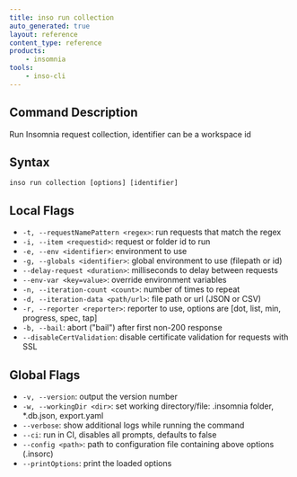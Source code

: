 ```yaml
---
title: inso run collection
auto_generated: true
layout: reference
content_type: reference
products:
    - insomnia
tools:
    - inso-cli
---
```


## Command Description

Run Insomnia request collection, identifier can be a workspace id

## Syntax

`inso run collection [options] [identifier]`

## Local Flags

* `-t, --requestNamePattern <regex>`: run requests that match the regex
* `-i, --item <requestid>`: request or folder id to run
* `-e, --env <identifier>`: environment to use
* `-g, --globals <identifier>`: global environment to use (filepath or id)
* `--delay-request <duration>`: milliseconds to delay between requests
* `--env-var <key=value>`: override environment variables
* `-n, --iteration-count <count>`: number of times to repeat
* `-d, --iteration-data <path/url>`: file path or url (JSON or CSV)
* `-r, --reporter <reporter>`: reporter to use, options are [dot, list, min, progress, spec, tap]
* `-b, --bail`: abort ("bail") after first non-200 response
* `--disableCertValidation`: disable certificate validation for requests with SSL

## Global Flags

* `-v, --version`: output the version number
* `-w, --workingDir <dir>`: set working directory/file: .insomnia folder, *.db.json, export.yaml
* `--verbose`: show additional logs while running the command
* `--ci`: run in CI, disables all prompts, defaults to false
* `--config <path>`: path to configuration file containing above options (.insorc)
* `--printOptions`: print the loaded options
